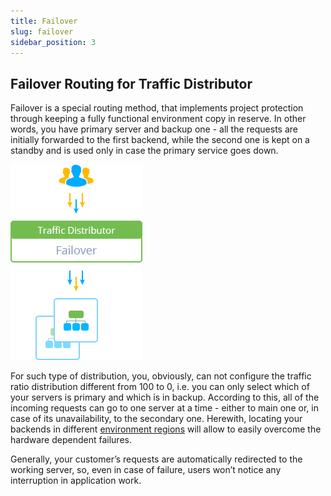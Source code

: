 ```yaml
---
title: Failover
slug: failover
sidebar_position: 3
---
```


## Failover Routing for Traffic Distributor

Failover is a special routing method, that implements project protection through keeping a fully functional environment copy in reserve. In other words, you have primary server and backup one - all the requests are initially forwarded to the first backend, while the second one is kept on a standby and is used only in case the primary service goes down.

<div style={{
    display:'flex',
    justifyContent: 'center',
    margin: '0 0 1rem 0'
}}>

![Locale Dropdown](./img/Failover/1.png)

</div>

For such type of distribution, you, obviously, can not configure the traffic ratio distribution different from 100 to 0, i.e. you can only select which of your servers is primary and which is in backup. According to this, all of the incoming requests can go to one server at a time - either to main one or, in case of its unavailability, to the secondary one. Herewith, locating your backends in different [environment regions](/docs/EnvironmentManagement/Environment%20Regions/Choosing%20a%20Region) will allow to easily overcome the hardware dependent failures.

Generally, your customer’s requests are automatically redirected to the working server, so, even in case of failure, users won’t notice any interruption in application work.
